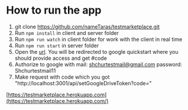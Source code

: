 # How to run the app

1. git clone https://github.com/nameTaras/testmarketplace.git
2. Run `npm install` in client and server folder
3. Run `npm run watch` in client folder for work with the client in real time
4. Run `npm run start` in server folder
5. Open the [url](https://accounts.google.com/o/oauth2/v2/auth/identifier?access_type=offline&scope=https%3A%2F%2Fwww.googleapis.com%2Fauth%2Fdrive&response_type=code&client_id=490829237576-nb6f90tt5h9nvg7d1cmelduh4d6pnmi3.apps.googleusercontent.com&redirect_uri=urn%3Aietf%3Awg%3Aoauth%3A2.0%3Aoob&flowName=GeneralOAuthFlow). You will be redirected to google quickstart where you should provide access and get #code
6. Authorize to google with
    mail: shchurtestmail@gmail.com
    password: Shchurtestmail11
7. Make request with code which you got "http://localhost:3001/api/setGoogleDriveToken?code="


[https://testmarketplace.herokuapp.com](https://testmarketplace.herokuapp.com/)